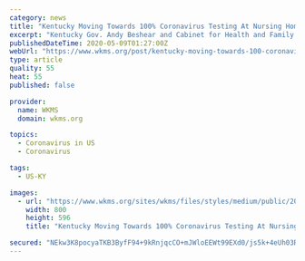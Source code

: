 ```yaml
---
category: news
title: "Kentucky Moving Towards 100% Coronavirus Testing At Nursing Homes"
excerpt: "Kentucky Gov. Andy Beshear and Cabinet for Health and Family Services Secretary Eric Friedlander are working to test 100% of the commonwealth’s long-term"
publishedDateTime: 2020-05-09T01:27:00Z
webUrl: "https://www.wkms.org/post/kentucky-moving-towards-100-coronavirus-testing-nursing-homes"
type: article
quality: 55
heat: 55
published: false

provider:
  name: WKMS
  domain: wkms.org

topics:
  - Coronavirus in US
  - Coronavirus

tags:
  - US-KY

images:
  - url: "https://www.wkms.org/sites/wkms/files/styles/medium/public/202005/screen_shot_2020-05-08_at_4.51.22_pm.png"
    width: 800
    height: 596
    title: "Kentucky Moving Towards 100% Coronavirus Testing At Nursing Homes"

secured: "NEkw3K8pocyaTKB3ByfF94+9kRnjqcCO+mJWloEEWt99EXd0/js5k+4eUh03Rsn8ibPTrOB6m+apwUlMUhPMkBlZkHAneR9HpXxIZkJR2oNyDbFJ7U2L6VaJNf+rJQKZVaEMdq5dpgcUelo/RU6Cf8W7EsJ5B+opfSf2vJ9wvnu/bDd3RGDxQ8v5DD2mvHkU1148QoLU04k3w7eZ3WOXF0WTFH87lCeOEEh3hOExDzx+MIXqVrZCGfqktRf2dubzhZ33qcfKn+3orsbgvlqz2fystETEjEKo8srg0eAiqbc33G4xU+B+UiOKDtZFpBhP;d6Y4WVqpolMQI2E8Gue1Qw=="
---
```


